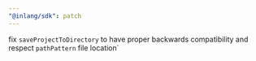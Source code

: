```yaml
---
"@inlang/sdk": patch
---
```


fix `saveProjectToDirectory` to have proper backwards compatibility and respect `pathPattern` file location`

